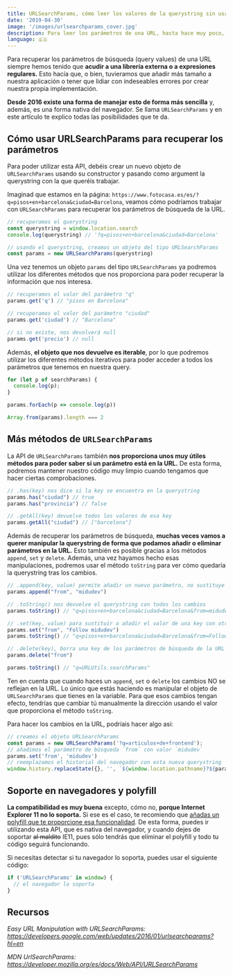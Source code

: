 ```yaml
---
title: URLSearchParams, cómo leer los valores de la querystring sin usar Regex
date: '2019-04-30'
image: '/images/urlsearchparams_cover.jpg'
description: Para leer los parámetros de una URL, hasta hace muy poco, teníamos que usar siempre expresiones regulares. Usando URLSearchParams esto deja de ser necesario y nos proporciona una forma sencilla de manipular esos datos.
language: 🇪🇸
---
```


Para recuperar los parámetros de búsqueda (query values) de una URL siempre hemos tenido que **acudir a una librería externa o a expresiones regulares.** Esto hacía que, o bien, tuvieramos que añadir más tamaño a nuestra aplicación o tener que lidiar con indeseables errores por crear nuestra propia implementación.

**Desde 2016 existe una forma de manejar esto de forma más sencilla** y, además, es una forma nativa del navegador. Se llama `URLSearchParams` y en este artículo te explico todas las posibilidades que te da.

## Cómo usar URLSearchParams para recuperar los parámetros

Para poder utilizar esta API, debéis crear un nuevo objeto de `URLSearchParams` usando su constructor y pasando como argument la querystring con la que queréis trabajar.

Imaginad que estamos en la página: `https://www.fotocasa.es/es/?q=pisos+en+barcelona&ciudad=Barcelona`, veamos cómo podríamos trabajar con `URLSearchParams` para recuperar los parámetros de búsqueda de la URL.

```js
// recuperamos el querystring
const querystring = window.location.search
console.log(querystring) // '?q=pisos+en+barcelona&ciudad=Barcelona'

// usando el querystring, creamos un objeto del tipo URLSearchParams
const params = new URLSearchParams(querystring)
```

Una vez tenemos un objeto `params` del tipo `URLSearchParams` ya podremos utilizar los diferentes métodos que nos proporciona para poder recuperar la información que nos interesa.

```js
// recuperamos el valor del parámetro "q"
params.get('q') // "pisos en Barcelona"

// recuperamos el valor del parámetro "ciudad"
params.get('ciudad') // "Barcelona"

// si no existe, nos devolverá null
params.get('precio') // null
```

Además, **el objeto que nos devuelve es iterable**, por lo que podremos utilizar los diferentes métodos iterativos para poder acceder a todos los parámetros que tenemos en nuestra query.

```js
for (let p of searchParams) {
  console.log(p);
}

params.forEach(p => console.log(p))

Array.from(params).length === 2
```

## Más métodos de `URLSearchParams`

La API de `URLSearchParams` también **nos proporciona unos muy útiles métodos para poder saber si un parámetro está en la URL.** De esta forma, podremos mantener nuestro código muy limpio cuando tengamos que hacer ciertas comprobaciones.

```js
// .has(key) nos dice si la key se encuentra en la querystring
params.has("ciudad") // true
params.has("provincia") // false

// .getAll(key) devuelve todos los valores de esa key
params.getAll("ciudad") // ["barcelona"]
```

Además de recuperar los parámetros de búsqueda, **muchas veces vamos a querer manipular la querystring de forma que podamos añadir o eliminar parámetros en la URL.** Esto también es posible gracias a los métodos `append`, `set` y `delete`. Además, una vez hayamos hecho esas manipulaciones, podremos usar el método `toString` para ver cómo quedaría la querystring tras los cambios.

```js
// .append(key, value) permite añadir un nuevo parámetro, no sustituye al anterior
params.append("from", "midudev")

// .toString() nos devuelve el querystring con todos los cambios
params.toString() // "q=pisos+en+barcelona&ciudad=Barcelona&from=midudev"

// .set(key, value) para sustituir o añadir el valor de una key con otro valor
params.set("from", "Follow midudev")
params.toString() // "q=pisos+en+barcelona&ciudad=Barcelona&from=Follow+midudev"

// .delete(key), borra una key de los parámetros de búsqueda de la URL
params.delete("from")

params.toString() // "q=URLUtils.searchParams"
```

Ten en cuenta que cuando haces un `append`, `set` o `delete` los cambios NO se reflejan en la URL. Lo único que estás haciendo es manipular el objeto de `URLSearchParams` que tienes en la variable. Para que esos cambios tengan efecto, tendrías que cambiar tú manualmente la dirección usando el valor que proporciona el método `toString`.

Para hacer los cambios en la URL, podríais hacer algo así:
```js
// creamos el objeto URLSearchParams
const params = new URLSearchParams('?q=articulos+de+frontend');
// añadimos el parámetro de búsqueda `from` con valor `midudev`
params.set('from', 'midudev')
// reemplazamos el historial del navegador con esta nueva querystring
window.history.replaceState({}, '', `${window.location.pathname}?${params}`)
```

## Soporte en navegadores y polyfill

**La compatibilidad es muy buena** excepto, cómo no, **porque Internet Explorer 11 no lo soporta.** Si ese es el caso, te recomiendo que [añadas un polyfill que te proporcione esa funcionalidad](https://www.npmjs.com/package/url-search-params-polyfill). De esta forma, puedes ir utilizando esta API, que es nativa del navegador, y cuando dejes de soportar ~~al maldito~~ IE11, pues sólo tendrás que eliminar el polyfill y todo tu código seguirá funcionando.

Si necesitas detectar si tu navegador lo soporta, puedes usar el siguiente código:
```js
if ('URLSearchParams' in window) {
  // el navegador lo soporta
}
```

## Recursos
*Easy URL Manipulation with URLSearchParams: https://developers.google.com/web/updates/2016/01/urlsearchparams?hl=en*

*MDN UrlSearchParams: https://developer.mozilla.org/es/docs/Web/API/URLSearchParams*

